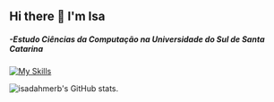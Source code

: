 ## Hi there 👋 I'm Isa
##### -Estudo Ciências da Computação na Universidade do Sul de Santa Catarina
<!--
**isadahmerb/isadahmerb** is a ✨ _special_ ✨ repository because its `README.md` (this file) appears on your GitHub profile.

Here are some ideas to get you started:

- 🔭 I’m currently working on ...
- 🌱 I’m currently learning ...
- 👯 I’m looking to collaborate on ...
- 🤔 I’m looking for help with ...
- 💬 Ask me about ...
- 📫 How to reach me: ...
- 😄 Pronouns: ...
- ⚡ Fun fact: ...
-->
[![My Skills](https://skillicons.dev/icons?i=java)](https://skillicons.dev)

![isadahmerb's GitHub stats](https://github-readme-stats.vercel.app/api?username=isadahmerb&show_icons=true&theme=midnight-purple).
